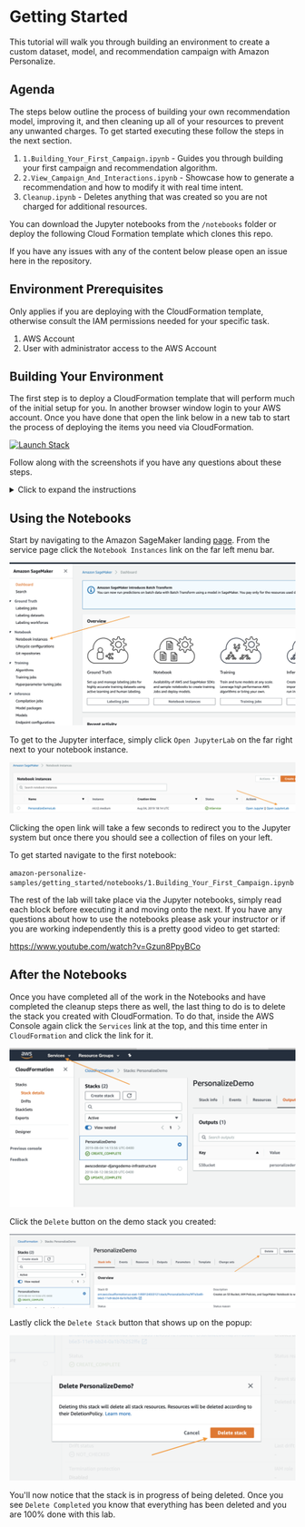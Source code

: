 # Getting Started

This tutorial will walk you through building an environment to create a custom dataset, model, and recommendation campaign with Amazon Personalize.

## Agenda

The steps below outline the process of building your own recommendation model, improving it, and then cleaning up all of your resources to prevent any unwanted charges. To get started executing these follow the steps in the next section.

1. `1.Building_Your_First_Campaign.ipynb`  - Guides you through building your first campaign and recommendation algorithm. 
2. `2.View_Campaign_And_Interactions.ipynb` - Showcase how to generate a recommendation and how to modify it with real time intent. 
4. `Cleanup.ipynb` - Deletes anything that was created so you are not charged for additional resources.

You can download the Jupyter notebooks from the `/notebooks` folder or deploy the following Cloud Formation template which clones this repo.

If you have any issues with any of the content below please open an issue here in the repository.



## Environment Prerequisites

Only applies if you are deploying with the CloudFormation template, otherwise consult the IAM permissions needed for your specific task.

1. AWS Account
2. User with administrator access to the AWS Account

## Building Your Environment

The first step is to deploy a CloudFormation template that will perform much of the initial setup for you. In another browser window login to your AWS account. Once you have done that open the link below in a new tab to start the process of deploying the items you need via CloudFormation.

[![Launch Stack](https://s3.amazonaws.com/cloudformation-examples/cloudformation-launch-stack.png)](https://console.aws.amazon.com/cloudformation/home#/stacks/new?stackName=PersonalizeDemo&templateURL=https://chriskingpartnershare.s3.amazonaws.com/PersonalizeDemo.yaml)

Follow along with the screenshots if you have any questions about these steps.

<details>
  <summary>Click to expand the instructions</summary>
  
    ### Cloud Formation Wizard
    
    Start by clicking `Next` at the bottom like shown:
    
    ![StackWizard](static/imgs/img1.png)
    
    In the next page you need to provide a unique S3 bucket name for your file storage, it is recommended to simply add your first name and last name to the end of the default option as shown below, after that update click `Next` again.
    
    ![StackWizard2](static/imgs/img3.png)
    
    This page is a bit longer so scroll to the bottom to click `Next`.
    
    ![StackWizard3](static/imgs/img4.png)
    
    Again scroll to the bottom, check the box to enable the template to create new IAM resources and then click `Create Stack`.
    
    ![StackWizard4](static/imgs/img5.png)
    
    For a few minutes CloudFormation will be creating the resources described above on your behalf it will look like this while it is provisioning:
    
    ![StackWizard5](static/imgs/img6.png)
    
    Once it has completed you'll see green text like below indicating that the work has been completed:
    
    ![StackWizard5](static/imgs/img7.png)
    
    Now that you have your environment created, you need to save the name of your S3 bucket for future use, you can find it by clicking on the `Outputs` tab and then looking for the resource `S3Bucket`, once you find it copy and paste it to a text file for the time being.
    
    ![StackWizard5](static/imgs/img8.png)


</details>


## Using the Notebooks

Start by navigating to the Amazon SageMaker landing [page](https://console.aws.amazon.com/sagemaker/home?region=us-east-1#/). From the service page click the `Notebook Instances` link on the far left menu bar.

![StackWizard5](static/imgs/img10.png)

To get to the Jupyter interface, simply click `Open JupyterLab` on the far right next to your notebook instance.

![StackWizard5](static/imgs/img11.png)

Clicking the open link will take a few seconds to redirect you to the Jupyter system but once there you should see a collection of files on your left. 

To get started navigate to the first notebook:

`amazon-personalize-samples/getting_started/notebooks/1.Building_Your_First_Campaign.ipynb`

The rest of the lab will take place via the Jupyter notebooks, simply read each block before executing it and moving onto the next. If you have any questions about how to use the notebooks please ask your instructor or if you are working independently this is a pretty good video to get started:

https://www.youtube.com/watch?v=Gzun8PpyBCo

## After the Notebooks

Once you have completed all of the work in the Notebooks and have completed the cleanup steps there as well, the last thing to do is to delete the stack you created with CloudFormation. To do that, inside the AWS Console again click the `Services` link at the top, and this time enter in `CloudFormation` and click the link for it.

![StackWizard5](static/imgs/img9.png)

Click the `Delete` button on the demo stack you created:

![StackWizard5](static/imgs/img13.png)

Lastly click the `Delete Stack` button that shows up on the popup:

![StackWizard5](static/imgs/img14.png)

You'll now notice that the stack is in progress of being deleted. Once you see `Delete Completed` you know that everything has been deleted and you are 100% done with this lab.

